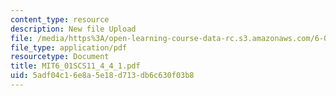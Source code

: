 ```yaml
---
content_type: resource
description: New file Upload
file: /media/https%3A/open-learning-course-data-rc.s3.amazonaws.com/6-01sc-introduction-to-electrical-engineering-and-computer-science-i-spring-2011/5adf04c16e8a5e18d713db6c630f03b8_MIT6_01SCS11_4_4_1.pdf
file_type: application/pdf
resourcetype: Document
title: MIT6_01SCS11_4_4_1.pdf
uid: 5adf04c1-6e8a-5e18-d713-db6c630f03b8
---
```

